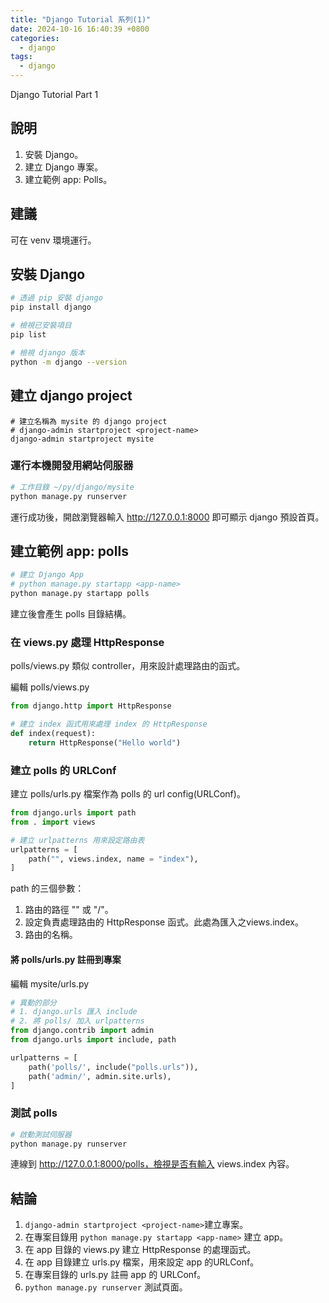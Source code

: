 ```yaml
---
title: "Django Tutorial 系列(1)"
date: 2024-10-16 16:40:39 +0800
categories: 
  - django
tags:
  - django
---
```


Django Tutorial Part 1

## 說明

1. 安裝 Django。
2. 建立 Django 專案。
3. 建立範例 app: Polls。

## 建議

可在 venv 環境運行。

## 安裝 Django

```bash
# 透過 pip 安裝 django
pip install django

# 檢視已安裝項目
pip list

# 檢視 django 版本
python -m django --version
```

## 建立 django project

```bash!
# 建立名稱為 mysite 的 django project
# django-admin startproject <project-name>
django-admin startproject mysite
```

### 運行本機開發用網站伺服器

```bash
# 工作目錄 ~/py/django/mysite
python manage.py runserver
```

運行成功後，開啟瀏覽器輸入 http://127.0.0.1:8000 即可顯示 django 預設首頁。

## 建立範例 app: polls

```bash
# 建立 Django App
# python manage.py startapp <app-name>
python manage.py startapp polls
```

建立後會產生 polls 目錄結構。

### 在 views.py 處理 HttpResponse

polls/views.py 類似 controller，用來設計處理路由的函式。

編輯 polls/views.py

```python
from django.http import HttpResponse

# 建立 index 函式用來處理 index 的 HttpResponse
def index(request):
    return HttpResponse("Hello world")
```

### 建立 polls 的 URLConf

建立 polls/urls.py 檔案作為 polls 的 url config(URLConf)。

```python
from django.urls import path
from . import views

# 建立 urlpatterns 用來設定路由表
urlpatterns = [
    path("", views.index, name = "index"),
]
```

path 的三個參數：

1. 路由的路徑 "" 或 "/"。
2. 設定負責處理路由的 HttpResponse 函式。此處為匯入之views.index。
3. 路由的名稱。

#### 將 polls/urls.py 註冊到專案

編輯 mysite/urls.py

```python
# 異動的部分
# 1. django.urls 匯入 include
# 2. 將 polls/ 加入 urlpatterns
from django.contrib import admin
from django.urls import include, path

urlpatterns = [
    path('polls/', include("polls.urls")),
    path('admin/', admin.site.urls),
]
```

### 測試 polls

```bash
# 啟動測試伺服器
python manage.py runserver
```

連線到 http://127.0.0.1:8000/polls，檢視是否有輸入 views.index 內容。

## 結論

1. `django-admin startproject <project-name>`建立專案。
2. 在專案目錄用 `python manage.py startapp <app-name>` 建立 app。
3. 在 app 目錄的 views.py 建立 HttpResponse 的處理函式。
4. 在 app 目錄建立 urls.py 檔案，用來設定 app 的URLConf。
5. 在專案目錄的 urls.py 註冊 app 的 URLConf。
6. `python manage.py runserver` 測試頁面。
